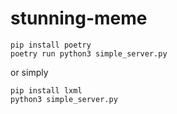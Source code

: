 # stunning-meme

```
pip install poetry
poetry run python3 simple_server.py
```
or simply
```
pip install lxml
python3 simple_server.py
```

